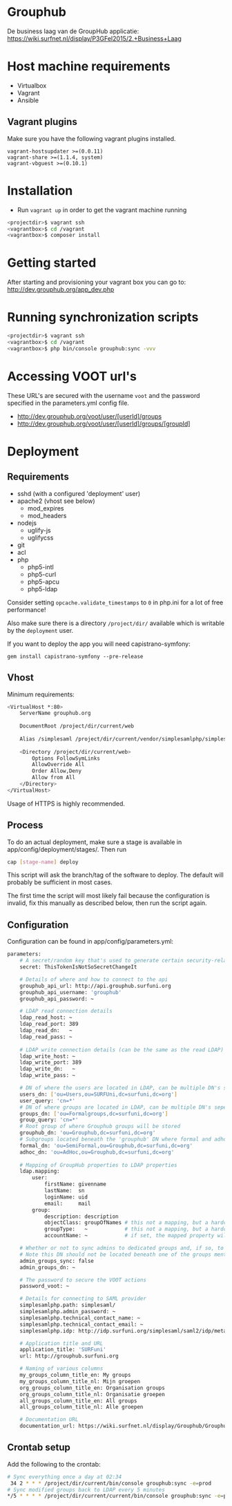 Grouphub
=========

De business laag van de GroupHub applicatie: https://wiki.surfnet.nl/display/P3GFeI2015/2.+Business+Laag

# Host machine requirements

 - Virtualbox
 - Vagrant
 - Ansible

## Vagrant plugins
Make sure you have the following vagrant plugins installed.

    vagrant-hostsupdater >=(0.0.11)
    vagrant-share >=(1.1.4, system)
    vagrant-vbguest >=(0.10.1)

# Installation
- Run `vagrant up` in order to get the vagrant machine running

```sh
<projectdir>$ vagrant ssh
<vagrantbox>$ cd /vagrant
<vagrantbox>$ composer install
```

# Getting started
After starting and provisioning your vagrant box you can go to:
<http://dev.grouphub.org/app_dev.php>

# Running synchronization scripts
```sh
<projectdir>$ vagrant ssh
<vagrantbox>$ cd /vagrant
<vagrantbox>$ php bin/console grouphub:sync -vvv
```

# Accessing VOOT url's
These URL's are secured with the username `voot` and the password specified in the parameters.yml config file.

- <http://dev.grouphub.org/voot/user/[userId]/groups>
- <http://dev.grouphub.org/voot/user/[userId]/groups/[groupId]>

# Deployment

## Requirements

 - sshd (with a configured 'deployment' user)
 - apache2 (vhost see below)
   * mod_expires
   * mod_headers
 - nodejs
   * uglify-js
   * uglifycss
 - git
 - acl
 - php
   * php5-intl
   * php5-curl
   * php5-apcu
   * php5-ldap

Consider setting `opcache.validate_timestamps` to `0` in php.ini for a lot of free performance!

Also make sure there is a directory `/project/dir/` available which is writable by the `deployment` user.

If you want to deploy the app you will need capistrano-symfony:

`gem install capistrano-symfony --pre-release`
 
## Vhost

Minimum requirements:

```sh
<VirtualHost *:80>
    ServerName grouphub.org
    
    DocumentRoot /project/dir/current/web
    
    Alias /simplesaml /project/dir/current/vendor/simplesamlphp/simplesamlphp/www
    
    <Directory /project/dir/current/web>
        Options FollowSymLinks
        AllowOverride All
        Order Allow,Deny
        Allow from All
    </Directory>
</VirtualHost>
```

Usage of HTTPS is highly recommended.

## Process

To do an actual deployment, make sure a stage is available in app/config/deployment/stages/. Then run 

```sh
cap [stage-name] deploy
```

This script will ask the branch/tag of the software to deploy. The default will probably be sufficient in most cases.

The first time the script will most likely fail because the configuration is invalid, fix this manually as described below, 
then run the script again.

## Configuration

Configuration can be found in app/config/parameters.yml:

```sh
parameters:
    # A secret/random key that's used to generate certain security-related tokens
    secret: ThisTokenIsNotSoSecretChangeIt

    # Details of where and how to connect to the api
    grouphub_api_url: http://api.grouphub.surfuni.org
    grouphub_api_username: 'grouphub'
    grouphub_api_password: ~

    # LDAP read connection details
    ldap_read_host: ~
    ldap_read_port: 389
    ldap_read_dn:   ~
    ldap_read_pass: ~
        
    # LDAP write connection details (can be the same as the read LDAP)
    ldap_write_host: ~
    ldap_write_port: 389
    ldap_write_dn:   ~
    ldap_write_pass: ~

    # DN of where the users are located in LDAP, can be multiple DN's seperated by a comma
    users_dn: ['ou=Users,ou=SURFUni,dc=surfuni,dc=org']
    user_query: 'cn=*'
    # DN of where groups are located in LDAP, can be multiple DN's seperated by a comma
    groups_dn: ['ou=Formalgroups,dc=surfuni,dc=org']
    group_query: 'cn=*'
    # Root group of where Grouphub groups will be stored
    grouphub_dn: 'ou=Grouphub,dc=surfuni,dc=org'
    # Subgroups located beneath the 'grouphub' DN where formal and adhoc groups will be stored
    formal_dn: 'ou=SemiFormal,ou=Grouphub,dc=surfuni,dc=org'
    adhoc_dn: 'ou=AdHoc,ou=Grouphub,dc=surfuni,dc=org'
    
    # Mapping of GroupHub properties to LDAP properties
    ldap.mapping:
        user:
            firstName: givenname
            lastName:  sn
            loginName: uid
            email:     mail
        group:
            description: description
            objectClass: groupOfNames # this not a mapping, but a hardcoded value
            groupType:   ~            # this not a mapping, but a hardcoded value which will not be added if empty
            accountName: ~            # if set, the mapped property will also be filled with the 'cn' of the group 

    # Whether or not to sync admins to dedicated groups and, if so, to which DN
    # Note this DN should not be located beneath one of the groups mentioned earlier
    admin_groups_sync: false
    admin_groups_dn: ~

    # The password to secure the VOOT actions
    password_voot: ~

    # Details for connecting to SAML provider
    simplesamlphp.path: simplesaml/
    simplesamlphp.admin_password: ~
    simplesamlphp.technical_contact_name: ~
    simplesamlphp.technical_contact_email: ~
    simplesamlphp.idp: http://idp.surfuni.org/simplesaml/saml2/idp/metadata.php

    # Application title and URL
    application_title: 'SURFuni'
    url: http://grouphub.surfuni.org

    # Naming of various columns
    my_groups_column_title_en: My groups
    my_groups_column_title_nl: Mijn groepen
    org_groups_column_title_en: Organisation groups
    org_groups_column_title_nl: Organisatie groepen
    all_groups_column_title_en: All groups
    all_groups_column_title_nl: Alle groepen

    # Documentation URL
    documentation_url: https://wiki.surfnet.nl/display/Grouphub/Grouphub+Home
```
## Crontab setup

Add the following to the crontab:

```sh
# Sync everything once a day at 02:34
 34 2 * * * /project/dir/current/bin/console grouphub:sync -e=prod
# Sync modified groups back to LDAP every 5 minutes
*/5 * * * * /project/dir/current/current/bin/console grouphub:sync -e=prod --type=queue
```
